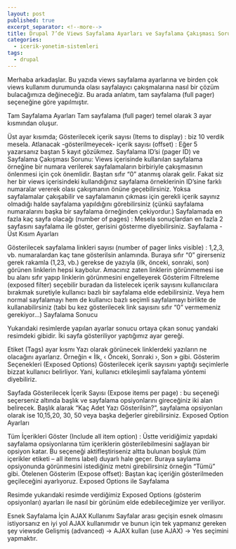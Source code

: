 ```yaml
---
layout: post
published: true
excerpt_separator: <!--more-->
title: Drupal 7’de Views Sayfalama Ayarları ve Sayfalama Çakışması Sorunu
categories:
  - icerik-yonetim-sistemleri
tags:
  - drupal
---
```

Merhaba arkadaşlar. Bu yazıda views sayfalama ayarlarına ve birden çok views kullanım durumunda olası sayfalayıcı çakışmalarına nasıl bir çözüm bulacağımıza değineceğiz. Bu arada anlatım, tam sayfalama (full pager) seçeneğine göre yapılmıştır.

<!--more-->

Tam Sayfalama Ayarları
Tam sayfalama (full pager) temel olarak 3 ayar kısmından oluşur.

Üst ayar kısımda;
Gösterilecek içerik sayısı (Items to display) : biz 10 verdik mesela.
Atlanacak -gösterilmeyecek- içerik sayısı (offset) : Eğer 5 yazarsanız baştan 5 kayıt gözükmez.
Sayfalama ID’si (pager ID) ve  Sayfalama Çakışması Sorunu: Views içerisinde kullanılan sayfalama örneğine bir numara verilerek sayfalamaların birbiriyle çakışmasının önlenmesi için çok önemlidir. Baştan sıfır “0” atanmış olarak gelir. Fakat siz her bir views içerisindeki kullandığınız sayfalama örneklerinin ID’sine farklı numaralar vererek olası çakışmanın önüne geçebilirsiniz. Yoksa sayfalamalar çakışabilir ve sayfalamanın çıkması için gerekli içerik sayınız olmadığı halde sayfalama yapıldığını görebilirsiniz (çünkü sayfalama numaralarını başka bir sayfalama örneğinden çekiyordur.)
Sayfalamada en fazla kaç sayfa olacağı (number of pages) : Mesela sonuçlardan en fazla 2 sayfasını sayfalama ile göster, gerisini gösterme diyebilirsiniz.
Sayfalama - Üst Kısım Ayarları

Gösterilecek sayfalama linkleri sayısı (number of pager links visible) : 1,2,3, vb. numaralardan kaç tane gösterilsin anlamında. Buraya sıfır “0” girerseniz gerek rakamla (1,23, vb.) gerekse de yazıyla (ilk, önceki, sonraki, son) görünen linklerin hepsi kaybolur. Amacınız zaten linklerin görünmemesi ise bu alanı sıfır yapıp  linklerin görünmesini engelleyerek Gösterim Filtreleme (exposed filter) seçebilir buradan da listelecek içerik sayısını kullanıcılara bırakmak suretiyle kullanıcı bazlı bir sayfalama elde edebilirsiniz. Veya hem normal sayfalamayı hem de kullanıcı bazlı seçimli sayfalamayı birlikte de kullanabilirsiniz (tabi bu kez gösterilecek link sayısını sıfır “0” vermemeniz gerekiyor…)
Sayfalama Sonucu

Yukarıdaki resimlerde yapılan ayarlar sonucu ortaya çıkan sonuç yandaki resimdeki gibidir. İki sayfa gösteriliyor yaptığımız ayar gereği.

Etiket (Tags) ayar kısmı
Yazı olarak görünecek linklerdeki yazıların ne olacağını ayarlarız.  Örneğin « İlk, ‹ Önceki, Sonraki ›, Son » gibi.
Gösterim Seçenekleri (Exposed Options)
Gösterilecek içerik sayısını yaptığı seçimlerle bizzat kullanıcı belirliyor. Yani, kullanıcı etkileşimli sayfalama yöntemi diyebiliriz.

Sayfada Gösterilecek İçerik Sayısı (Expose items per page) : bu seçeneği seçerseniz altında başlık ve sayfalama opsiyonlarını gireceğiniz iki alan belirecek. Başlık alarak “Kaç Adet Yazı Gösterilsin?”, sayfalama opsiyonları olarak ise 10,15,20, 30, 50 veya başka değerler girebilirsiniz.
Exposed Option Ayarları

Tüm İçerikleri Göster (Include all item option) : Üstte veridiğimiz yapıdaki sayfalama opsiyonlarına tüm içeriklerin gösterilebilmesini sağlayan bir opsiyon katar. Bu seçeneği aktifleştiriseniz altta bulunan boşluk (tüm içerikler etiketi – all items label) duyarlı hale geçer. Buraya saylama opsiyonunda görünmesini istediğiniz metni girebilirsiniz örneğin “Tümü” gibi.
Ötelenen Gösterim (Expose offset): Baştan kaç içeriğin gösterilmeden geçileceğini ayarlıyoruz.
Exposed Options ile Sayfalama

Resimde yukarıdaki resimde verdiğimiz Exposed Options (gösterim opsiyonları) ayarları ile nasıl bir görünüm elde edebileceğimize yer veriliyor. 

Esnek Sayfalama İçin AJAX Kullanımı
Sayfalar arası geçişin esnek olmasını istiyorsanız en iyi yol AJAX kullanımıdır ve bunun için tek yapmanız gereken şey viewsde Gelişmiş (advanced) -> AJAX kullan (use AJAX) -> Yes seçimini yapmaktır.
